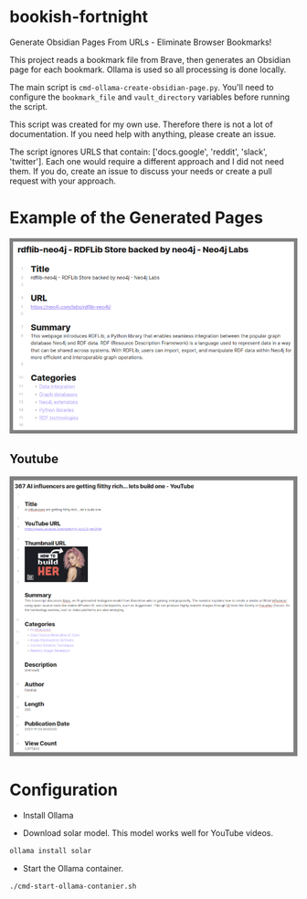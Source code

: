 # bookish-fortnight

Generate Obsidian Pages From URLs - Eliminate Browser Bookmarks!

This project reads a bookmark file from Brave, then generates an Obsidian page for each bookmark. Ollama is used so all
processing is done locally.

The main script is `cmd-ollama-create-obsidian-page.py`. You'll need to configure the `bookmark_file` and `vault_directory`
variables before running the script.

This script was created for my own use. Therefore there is not a lot of documentation. If you need help with anything, 
please create an issue.

The script ignores URLS that contain: ['docs.google', 'reddit', 'slack', 'twitter']. Each one would require a different
approach and I did not need them. If you do, create an issue to discuss your needs or create a pull request with your 
approach.

# Example of the Generated Pages

![rdflib-neo4j - RDFLib Store backed by neo4j - Neo4j Labs](docs/generic-example.png)


## Youtube

![367 AI influencers are getting filthy rich... lets build one - YouTube_image_1.png](docs/youtube-example.png)

# Configuration

- Install Ollama

- Download solar model. This model works well for YouTube videos.

```bash
ollama install solar
```

- Start the Ollama container.

```bash
./cmd-start-ollama-contanier.sh
```

